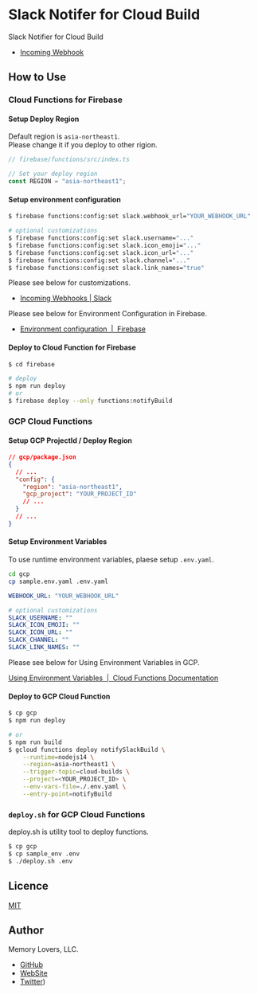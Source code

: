 # Slack Notifer for Cloud Build

Slack Notifier for Cloud Build

- [Incoming Webhook](https://slack.com/apps/A0F7XDUAZ--incoming-webhook-?tab=settings&next_id=0)

## How to Use

### Cloud Functions for Firebase

#### Setup Deploy Region

Default region is `asia-northeast1`.  
Please change it if you deploy to other rigion.

```typescript
// firebase/functions/src/index.ts

// Set your deploy region
const REGION = "asia-northeast1";
```

#### Setup environment configuration

```sh
$ firebase functions:config:set slack.webhook_url="YOUR_WEBHOOK_URL"

# optional customizations
$ firebase functions:config:set slack.username="..."
$ firebase functions:config:set slack.icon_emoji="..."
$ firebase functions:config:set slack.icon_url="..."
$ firebase functions:config:set slack.channel="..."
$ firebase functions:config:set slack.link_names="true"
```

Please see below for customizations.

- [Incoming Webhooks | Slack](https://api.slack.com/legacy/custom-integrations/messaging/webhooks#legacy-customizations)

Please see below for Environment Configuration in Firebase.

- [Environment configuration  |  Firebase](https://firebase.google.com/docs/functions/config-env)

#### Deploy to Cloud Function for Firebase

```sh
$ cd firebase

# deploy
$ npm run deploy
# or
$ firebase deploy --only functions:notifyBuild
```

### GCP Cloud Functions

#### Setup GCP ProjectId / Deploy Region

```json
// gcp/package.json
{
  // ...
  "config": {
    "region": "asia-northeast1",
    "gcp_project": "YOUR_PROJECT_ID"
    // ...
  }
  // ...
}
```

#### Setup Environment Variables

To use runtime environment variables, plaese setup `.env.yaml`.

```sh
cd gcp
cp sample.env.yaml .env.yaml
```

```yaml
WEBHOOK_URL: "YOUR_WEBHOOK_URL"

# optional customizations
SLACK_USERNAME: ""
SLACK_ICON_EMOJI: ""
SLACK_ICON_URL: ""
SLACK_CHANNEL: ""
SLACK_LINK_NAMES: ""
```

Please see below for Using Environment Variables in GCP.

[Using Environment Variables  |  Cloud Functions Documentation](https://cloud.google.com/functions/docs/configuring/env-var)

#### Deploy to GCP Cloud Function

```sh
$ cp gcp
$ npm run deploy

# or
$ npm run build
$ gcloud functions deploy notifySlackBuild \
    --runtime=nodejs14 \
    --region=asia-northeast1 \
    --trigger-topic=cloud-builds \
    --project=<YOUR_PROJECT_ID> \
    --env-vars-file=./.env.yaml \
    --entry-point=notifyBuild
```

### `deploy.sh` for GCP Cloud Functions

deploy.sh is utility tool to deploy functions.

```sh
$ cp gcp
$ cp sample_env .env
$ ./deploy.sh .env
```

## Licence

[MIT](https://github.com/memory-lovers/cloudbuild-slack/blob/master/LICENCE)

## Author

Memory Lovers, LLC.

- [GitHub](https://github.com/memory-lovers)
- [WebSite](https://memory-lovers.com/)
- [Twitter](https://twitter.com/MemoryLoverz))
